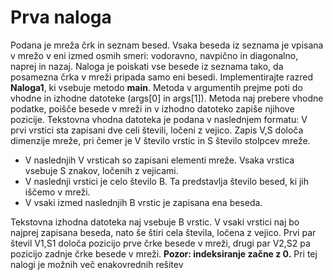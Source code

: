 # Prva naloga

Podana je mreža črk in seznam besed. Vsaka beseda iz seznama je vpisana v mrežo v eni izmed osmih
smeri: vodoravno, navpično in diagonalno, naprej in nazaj. Naloga je poiskati vse besede iz seznama
tako, da posamezna črka v mreži pripada samo eni besedi.
Implementirajte razred **Naloga1**, ki vsebuje metodo **main**. Metoda v argumentih prejme poti do
vhodne in izhodne datoteke (args[0] in args[1]). Metoda naj prebere vhodne podatke, poišče besede
v mreži in v izhodno datoteko zapiše njihove pozicije.
Tekstovna vhodna datoteka je podana v naslednjem formatu:
V prvi vrstici sta zapisani dve celi števili, ločeni z vejico. Zapis V,S določa dimenzije mreže, pri
čemer je V število vrstic in S število stolpcev mreže.
* V naslednjih V vrsticah so zapisani elementi mreže. Vsaka vrstica vsebuje S znakov, ločenih z
vejicami.
* V naslednji vrstici je celo število B. Ta predstavlja število besed, ki jih iščemo v mreži.
* V vsaki izmed naslednjih B vrstic je zapisana ena beseda.

Tekstovna izhodna datoteka naj vsebuje B vrstic. V vsaki vrstici naj bo najprej zapisana beseda, nato
še štiri cela števila, ločena z vejico. Prvi par števil V1,S1 določa pozicijo prve črke besede v mreži,
drugi par V2,S2 pa pozicijo zadnje črke besede v mreži. **Pozor: indeksiranje začne z 0.**
Pri tej nalogi je možnih več enakovrednih rešitev